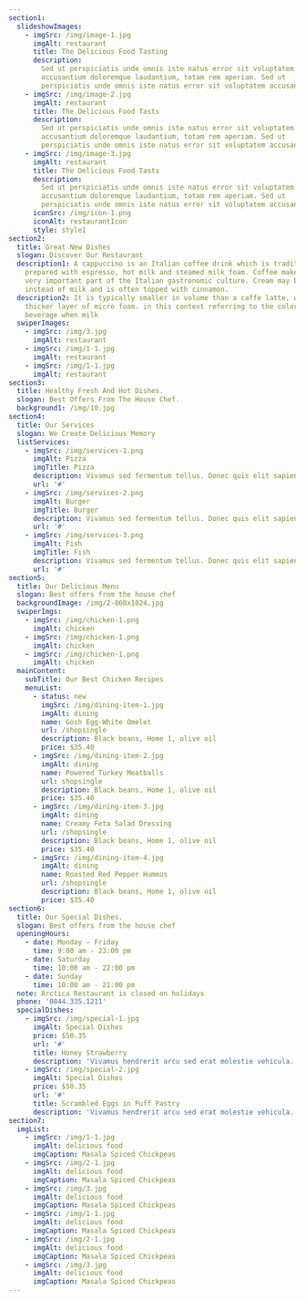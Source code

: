 ```yaml
---
section1:
  slideshowImages:
    - imgSrc: /img/image-1.jpg
      imgAlt: restaurant
      title: The Delicious Food Tasting
      description:
        Sed ut perspiciatis unde omnis iste natus error sit voluptatem
        accusantium doloremque laudantium, totam rem aperiam. Sed ut
        perspiciatis unde omnis iste natus error sit voluptatem accusantium
    - imgSrc: /img/image-2.jpg
      imgAlt: restaurant
      title: The Delicious Food Tasts
      description:
        Sed ut perspiciatis unde omnis iste natus error sit voluptatem
        accusantium doloremque laudantium, totam rem aperiam. Sed ut
        perspiciatis unde omnis iste natus error sit voluptatem accusantium
    - imgSrc: /img/image-3.jpg
      imgAlt: restaurant
      title: The Delicious Food Tasts
      description:
        Sed ut perspiciatis unde omnis iste natus error sit voluptatem
        accusantium doloremque laudantium, totam rem aperiam. Sed ut
        perspiciatis unde omnis iste natus error sit voluptatem accusantium
      iconSrc: /img/icon-1.png
      iconAlt: restaurantIcon
      style: style1
section2:
  title: Great New Dishes
  slogan: Discover Our Restaurant
  description1: A cappuccino is an Italian coffee drink which is traditionally
    prepared with espresso, hot milk and steamed milk foam. Coffee makes up a
    very important part of the Italian gastronomic culture. Cream may be used
    instead of milk and is often topped with cinnamon.
  description2: It is typically smaller in volume than a caffe latte, with a
    thicker layer of micro foam. in this context referring to the color of the
    beverage when milk
  swiperImages:
    - imgSrc: /img/3.jpg
      imgAlt: restaurant
    - imgSrc: /img/1-1.jpg
      imgAlt: restaurant
    - imgSrc: /img/1-1.jpg
      imgAlt: restaurant
section3:
  title: Healthy Fresh And Hot Dishes.
  slogan: Best Offers From The House Chef.
  background1: /img/10.jpg
section4:
  title: Our Services
  slogan: We Create Delicious Memory
  listServices:
    - imgSrc: /img/services-1.png
      imgAlt: Pizza
      imgTitle: Pizza
      description: Vivamus sed fermentum tellus. Donec quis elit sapien. Aliquam commodo tortor nisi, nec varius mi finibus at. ut ullamcorper volutpat lectusu
      url: '#'
    - imgSrc: /img/services-2.png
      imgAlt: Burger
      imgTitle: Burger
      description: Vivamus sed fermentum tellus. Donec quis elit sapien. Aliquam commodo tortor nisi, nec varius mi finibus at. ut ullamcorper volutpat lectusu
      url: '#'
    - imgSrc: /img/services-3.png
      imgAlt: Fish
      imgTitle: Fish
      description: Vivamus sed fermentum tellus. Donec quis elit sapien. Aliquam commodo tortor nisi, nec varius mi finibus at. ut ullamcorper volutpat lectusu
      url: '#'
section5:
  title: Our Delicious Menu
  slogan: Best offers from the house chef
  backgroundImage: /img/2-860x1024.jpg
  swiperImgs:
    - imgSrc: /img/chicken-1.png
      imgAlt: chicken
    - imgSrc: /img/chicken-1.png
      imgAlt: chicken
    - imgSrc: /img/chicken-1.png
      imgAlt: chicken
  mainContent:
    subTitle: Our Best Chicken Recipes
    menuList:
      - status: new
        imgSrc: /img/dining-item-1.jpg
        imgAlt: dining
        name: Gosh Egg-White Omelet
        url: /shopsingle
        description: Black beans, Home 1, olive oil
        price: $35.40
      - imgSrc: /img/dining-item-2.jpg
        imgAlt: dining
        name: Powered Turkey Meatballs
        url: shopsingle
        description: Black beans, Home 1, olive oil
        price: $35.40
      - imgSrc: /img/dining-item-3.jpg
        imgAlt: dining
        name: Creamy Feta Salad Dressing
        url: /shopsingle
        description: Black beans, Home 1, olive oil
        price: $35.40
      - imgSrc: /img/dining-item-4.jpg
        imgAlt: dining
        name: Roasted Red Pepper Hummus
        url: /shopsingle
        description: Black beans, Home 1, olive oil
        price: $35.40
section6:
  title: Our Special Dishes.
  slogan: Best offers from the house chef
  openingHours:
    - date: Monday — Friday
      time: 9:00 am - 23:00 pm
    - date: Saturday
      time: 10:00 am - 22:00 pm
    - date: Sunday
      time: 10:00 am - 21:00 pm
  note: Arctica Restaurant is closed on holidays
  phone: '0844.335.1211'
  specialDishes:
    - imgSrc: /img/special-1.jpg
      imgAlt: Special Dishes
      price: $50.35
      url: '#'
      title: Honey Strawberry
      description: 'Vivamus hendrerit arcu sed erat molestie vehicula. Sed auctor nequeu tellus rhoncus ut eleifend nibh porttitor ut in nulla enim hasellus mirolestie magna non lorem ipsum dolor site amet.'
    - imgSrc: /img/special-2.jpg
      imgAlt: Special Dishes
      price: $50.35
      url: '#'
      title: Scrambled Eggs in Puff Pastry
      description: 'Vivamus hendrerit arcu sed erat molestie vehicula. Sed auctor nequeu tellus rhoncus ut eleifend nibh porttitor ut in nulla enim hasellus mirolestie magna non lorem ipsum dolor site amet.'
section7:
  imgList:
    - imgSrc: /img/1-1.jpg
      imgAlt: delicious food
      imgCaption: Masala Spiced Chickpeas
    - imgSrc: /img/2-1.jpg
      imgAlt: delicious food
      imgCaption: Masala Spiced Chickpeas
    - imgSrc: /img/3.jpg
      imgAlt: delicious food
      imgCaption: Masala Spiced Chickpeas
    - imgSrc: /img/1-1.jpg
      imgAlt: delicious food
      imgCaption: Masala Spiced Chickpeas
    - imgSrc: /img/2-1.jpg
      imgAlt: delicious food
      imgCaption: Masala Spiced Chickpeas
    - imgSrc: /img/3.jpg
      imgAlt: delicious food
      imgCaption: Masala Spiced Chickpeas
---
```

